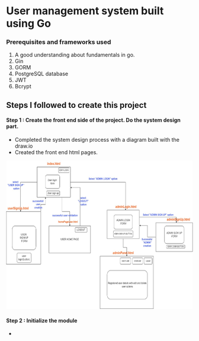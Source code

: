 # User management system built using Go

### Prerequisites and frameworks used

1. A good understanding about fundamentals in go.
2. Gin  
3. GORM 
4. PostgreSQL database
5. JWT
6. Bcrypt

## Steps I followed to create this project

#### Step 1 : Create the front end side of the project. Do the system design part.

- Completed the system design process with a diagram built with the draw.io
- Created the front end html pages.

<!-- ![alt text](./static/fd_app_plan_w6.jpg) -->
<img src="static/fd_app_plan_w6.jpg" width="800" height="400" />

#### Step 2 : Initialize the module

- 